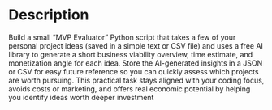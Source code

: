 # Description

Build a small “MVP Evaluator” Python script that takes a few of your personal project ideas (saved in a simple text or CSV file) and uses a free AI library to generate a short business viability overview, time estimate, and monetization angle for each idea. Store the AI-generated insights in a JSON or CSV for easy future reference so you can quickly assess which projects are worth pursuing. This practical task stays aligned with your coding focus, avoids costs or marketing, and offers real economic potential by helping you identify ideas worth deeper investment
